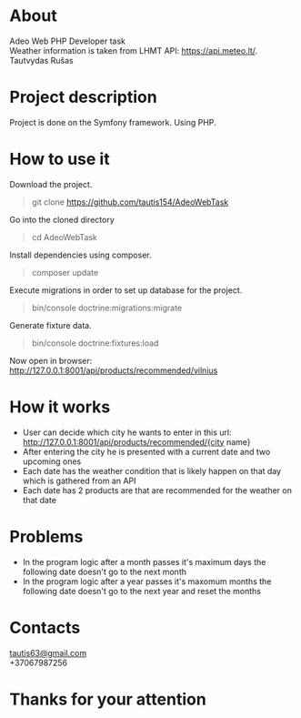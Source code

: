 # About
Adeo Web PHP Developer task\
Weather information is taken from LHMT API:​ https://api.meteo.lt/. \
Tautvydas Rušas

# Project description
Project is done on the Symfony framework. Using PHP.

# How to use it
Download the project.

> git clone https://github.com/tautis154/AdeoWebTask

Go into the cloned directory

> cd AdeoWebTask

Install dependencies using composer.

> composer update

Execute migrations in order to set up database for the project.

> bin/console doctrine:migrations:migrate

Generate fixture data.

> bin/console doctrine:fixtures:load

Now open in browser: http://127.0.0.1:8001/api/products/recommended/vilnius

# How it works
- User can decide which city he wants to enter in this url: http://127.0.0.1:8001/api/products/recommended/{city name}
- After entering the city he is presented with a current date and two upcoming ones
- Each date has the weather condition that is likely happen on that day which is gathered from an API
- Each date has 2 products are that are recommended for the weather on that date
# Problems
- In the program logic after a month passes it's maximum days the following date doesn't go to the next month
- In the program logic after a year passes it's maxomum months the following date doesn't go to the next year and reset the months

# Contacts
tautis63@gmail.com\
+37067987256

# Thanks for your attention
